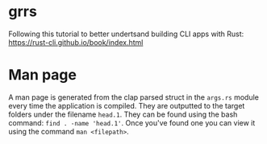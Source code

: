 # grrs

Following this tutorial to better undertsand building CLI apps with Rust: https://rust-cli.github.io/book/index.html

# Man page
A man page is generated from the clap parsed struct in the `args.rs` module every time the application is compiled. They are outputted to the target folders under the filename `head.1`. They can be found using the bash command: `find . -name 'head.1'`. Once you've found one you can view it using the command `man <filepath>`.